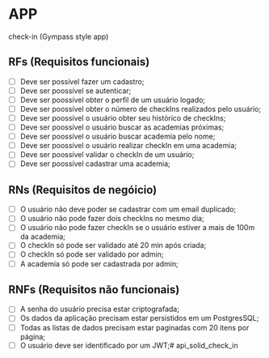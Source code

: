 # APP 

check-in (Gympass style app)

## RFs (Requisitos funcionais)

- [ ] Deve ser possível fazer um cadastro;
- [ ] Deve ser poossível se autenticar;
- [ ] Deve ser poossível obter o perfil de um usuário logado;
- [ ] Deve ser poossível obter o número de checkIns realizados pelo usuário;
- [ ] Deve ser poossível o usuário obter seu histórico de checkIns;
- [ ] Deve ser poossível o usuário buscar as academias próximas;
- [ ] Deve ser poossível o usuário buscar academia pelo nome;
- [ ] Deve ser poossível o usuário realizar checkIn em uma academia;
- [ ] Deve ser poossível validar o checkIn de um usuário;
- [ ] Deve ser poossível cadastrar uma academia;

## RNs (Requisitos de negóicio)

- [ ] O usuário não deve poder se cadastrar com um email duplicado;
- [ ] O usuário não pode fazer dois checkIns no mesmo dia;
- [ ] O usuário não pode fazer checkIn se o usuário estiver a mais de 100m da academia;
- [ ] O checkIn só pode ser validado até 20 min após criada;
- [ ] O checkIn só pode ser validado por admin;
- [ ] A academia só pode ser cadastrada por admin;

## RNFs (Requisitos não funcionais)

- [ ] A senha do usuário precisa estar criptografada;
- [ ] Os dados da aplicação precisam estar persistidos em um PostgresSQL;
- [ ] Todas as listas de dados precisam estar paginadas com 20 itens por página;
- [ ] O usuário deve ser identificado por um JWT;# api_solid_check_in
